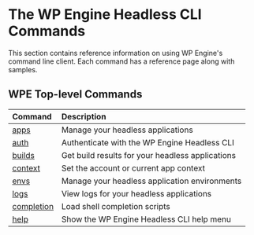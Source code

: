 # The WP Engine Headless CLI Commands

This section contains reference information on using WP Engine's command line
client. Each command has a reference page along with samples.

## WPE Top-level Commands

| Command                                     | Description                                          |
|:--------------------------------------------|:-----------------------------------------------------|
| [apps](/reference/cli/wpe/alpha/apps)       | Manage your headless applications                    |
| [auth](/reference/cli/wpe/alpha/auth)       | Authenticate with the WP Engine Headless CLI         |
| [builds](/reference/cli/wpe/alpha/builds)   | Get build results for your headless applications     |
| [context](/reference/cli/wpe/alpha/context) | Set the account or current app context               |
| [envs](/reference/cli/wpe/alpha/envs)       | Manage your headless application environments        |
| [logs](/reference/cli/wpe/alpha/logs)       | View logs for your headless applications             |
| [completion](/reference/cli/wpe/completion) | Load shell completion scripts                        |
| [help](/reference/cli/wpe/help)             | Show the WP Engine Headless CLI help menu            |
